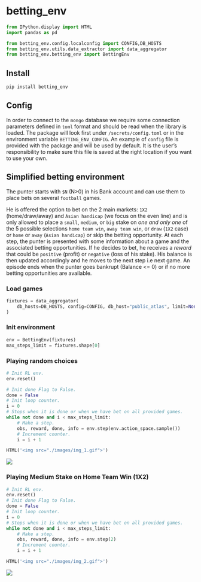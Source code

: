 betting_env
================

<!-- WARNING: THIS FILE WAS AUTOGENERATED! DO NOT EDIT! -->

``` python
from IPython.display import HTML
import pandas as pd

from betting_env.config.localconfig import CONFIG,DB_HOSTS
from betting_env.utils.data_extractor import data_aggregator
from betting_env.betting_env import BettingEnv
```

## Install

``` sh
pip install betting_env
```

## Config

In order to connect to the `mongo` database we require some connection
parameters defined in `toml` format and should be read when the library
is loaded. The package will look first under `/secrets/config.toml` or
in the environment variable `BETTING_ENV_CONFIG`. An example of `config`
file is provided with the package and will be used by default. It is the
user’s responsibility to make sure this file is saved at the right
location if you want to use your own.

## Simplified betting environment

The punter starts with `$N` (N\>0) in his Bank account and can use them
to place bets on several `football` games.

He is offered the option to bet on the 2 main markets: `1X2`
(home/draw/away) and `Asian handicap` (we focus on the even line) and is
only allowed to place a `small`, `medium`, or `big` stake on *one and
only one* of the 5 possible selections `home team win`, `away team win`,
or `draw` (`1X2` case) or `home` or `away` (`Asian handicap`) or skip
the betting opportunity. At each step, the punter is presented with some
information about a game and the associated betting opportunities. If he
decides to bet, he receives a *reward* that could be `positive` (profit)
or `negative` (loss of his stake). His balance is then updated
accordingly and he moves to the next step i.e next game. An episode ends
when the punter goes bankrupt (Balance \<= 0) or if no more betting
opportunities are available.

### Load games

``` python
fixtures = data_aggregator(
    db_hosts=DB_HOSTS, config=CONFIG, db_host="public_atlas", limit=None
)
```

### Init environment

``` python
env = BettingEnv(fixtures)
max_steps_limit = fixtures.shape[0]
```

### Playing random choices

``` python
# Init RL env.
env.reset()

# Init done Flag to False.
done = False
# Init loop counter.
i = 0
# Stops when it is done or when we have bet on all provided games.
while not done and i < max_steps_limit:
    # Make a step.
    obs, reward, done, info = env.step(env.action_space.sample())
    # Increment counter.
    i = i + 1

HTML('<img src="./images/img_1.gif">')
```

<img src="./images/img_1.gif">

### Playing Medium Stake on Home Team Win (1X2)

``` python
# Init RL env.
env.reset()
# Init done Flag to False.
done = False
# Init loop counter.
i = 0
# Stops when it is done or when we have bet on all provided games.
while not done and i < max_steps_limit:
    # Make a step.
    obs, reward, done, info = env.step(2)
    # Increment counter.
    i = i + 1

HTML('<img src="./images/img_2.gif">')
```

<img src="./images/img_2.gif">
